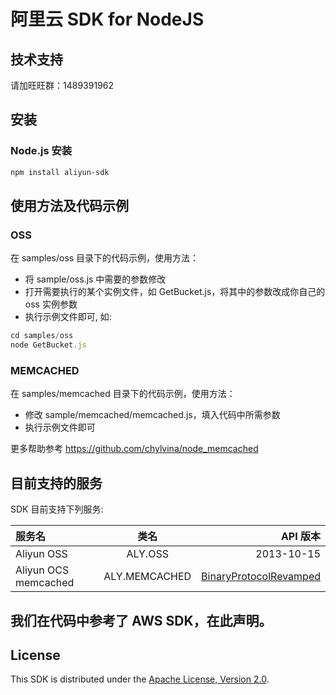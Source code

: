 # 阿里云 SDK for NodeJS

## 技术支持
请加旺旺群：1489391962

## 安装

### Node.js 安装

```sh
npm install aliyun-sdk
```

## 使用方法及代码示例

### OSS
在 samples/oss 目录下的代码示例，使用方法：
 - 将 sample/oss.js 中需要的参数修改
 - 打开需要执行的某个实例文件，如 GetBucket.js，将其中的参数改成你自己的 oss 实例参数
 - 执行示例文件即可, 如:

 ```javascript
 cd samples/oss
 node GetBucket.js
 ```

### MEMCACHED
在 samples/memcached 目录下的代码示例，使用方法：
 - 修改 sample/memcached/memcached.js，填入代码中所需参数
 - 执行示例文件即可

更多帮助参考 https://github.com/chylvina/node_memcached

## 目前支持的服务

SDK 目前支持下列服务:

| 服务名  | 类名  | API 版本 |
| :------------ |:---------------:| -----:|
| Aliyun OSS      | ALY.OSS | 2013-10-15 |
| Aliyun OCS memcached      | ALY.MEMCACHED        |   [BinaryProtocolRevamped](https://code.google.com/p/memcached/wiki/BinaryProtocolRevamped) |

## 我们在代码中参考了 AWS SDK，在此声明。

## License

This SDK is distributed under the
[Apache License, Version 2.0](http://www.apache.org/licenses/LICENSE-2.0).
